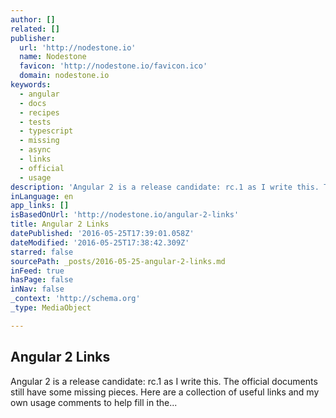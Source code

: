```yaml
---
author: []
related: []
publisher:
  url: 'http://nodestone.io'
  name: Nodestone
  favicon: 'http://nodestone.io/favicon.ico'
  domain: nodestone.io
keywords:
  - angular
  - docs
  - recipes
  - tests
  - typescript
  - missing
  - async
  - links
  - official
  - usage
description: 'Angular 2 is a release candidate: rc.1 as I write this. The official documents still have some missing pieces. Here are a collection of useful links and my own usage comments to help fill in the...'
inLanguage: en
app_links: []
isBasedOnUrl: 'http://nodestone.io/angular-2-links'
title: Angular 2 Links
datePublished: '2016-05-25T17:39:01.058Z'
dateModified: '2016-05-25T17:38:42.309Z'
starred: false
sourcePath: _posts/2016-05-25-angular-2-links.md
inFeed: true
hasPage: false
inNav: false
_context: 'http://schema.org'
_type: MediaObject

---
```

<article style=""><h1>Angular 2 Links</h1><p>Angular 2 is a release candidate: rc.1 as I write this. The official documents still have some missing pieces. Here are a collection of useful links and my own usage comments to help fill in the...</p></article>